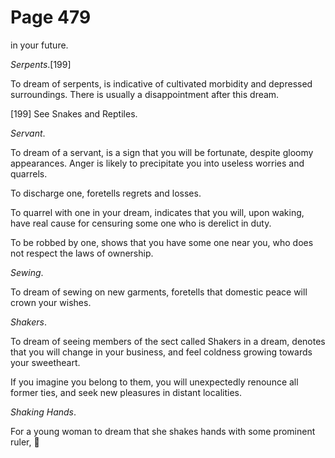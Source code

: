 # Page 479
in your future.


_Serpents_.[199]


To dream of serpents, is indicative of cultivated morbidity
and depressed surroundings. There is usually a disappointment
after this dream.



[199] See Snakes and Reptiles.


_Servant_.


To dream of a servant, is a sign that you will be fortunate,
despite gloomy appearances. Anger is likely to precipitate
you into useless worries and quarrels.


To discharge one, foretells regrets and losses.


To quarrel with one in your dream, indicates that you will, upon waking,
have real cause for censuring some one who is derelict in duty.


To be robbed by one, shows that you have some one near you,
who does not respect the laws of ownership.


_Sewing_.


To dream of sewing on new garments, foretells that domestic peace
will crown your wishes.


_Shakers_.


To dream of seeing members of the sect called Shakers in a dream,
denotes that you will change in your business, and feel coldness
growing towards your sweetheart.


If you imagine you belong to them, you will unexpectedly renounce
all former ties, and seek new pleasures in distant localities.


_Shaking Hands_.


For a young woman to dream that she shakes hands with some prominent ruler,
